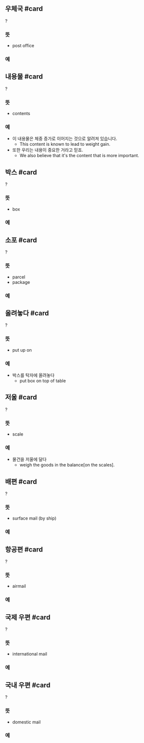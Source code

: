 ## 우체국 #card
?
### 뜻
- post office
### 예
<!--SR:!2024-08-12,14,290-->

## 내용물 #card
?
### 뜻
- contents
### 예
- 이 내용물은 체중 증가로 이어지는 것으로 알려져 있습니다.
	- This content is known to lead to weight gain.
- 또한 우리는 내용이 중요한 거라고 믿죠.
	- We also believe that it's the content that is more important.
<!--SR:!2024-09-14,6,270-->

## 박스 #card
?
### 뜻
- box
### 예
<!--SR:!2024-10-01,27,288-->

## 소포 #card
?
### 뜻
- parcel
- package
### 예
<!--SR:!2024-08-24,12,288-->


## 올려놓다 #card
?
### 뜻
- put up on
### 예
- 박스를 탁자에 올려놓다
	- put box on top of table
<!--SR:!2024-10-22,48,304-->

## 저울 #card
?
### 뜻
- scale
### 예
- 물건을 저울에 달다
	- weigh the goods in the balance[on the scales].

## 배편 #card
?
### 뜻
- surface mail (by ship)
### 예
<!--SR:!2024-09-05,2,264-->


## 항공편 #card
?
### 뜻
- airmail
### 예
<!--SR:!2024-10-09,58,310-->


## 국제 우편 #card
?
### 뜻
- international mail
### 예
<!--SR:!2024-10-12,39,290-->

## 국내 우편 #card
?
### 뜻
- domestic mail
### 예
<!--SR:!2024-10-25,51,307-->
